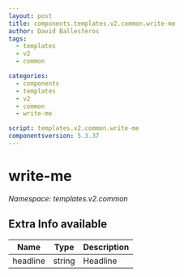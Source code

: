 ```yaml
---
layout: post
title: components.templates.v2.common.write-me
author: David Ballesteros
tags:
  - templates
  - v2
  - common

categories:
  - components
  - templates
  - v2
  - common
  - write-me

script: templates.v2.common.write-me
componentsversion: 5.3.37
---
```

# write-me

*Namespace: templates.v2.common*

## Extra Info available

| Name | Type | Description |
| --- | --- | --- |
| headline | string | Headline |
